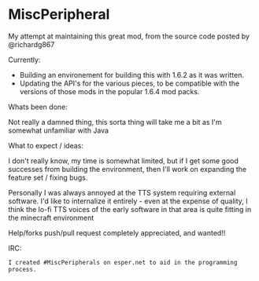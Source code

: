 MiscPeripheral
==============

My attempt at maintaining this great mod, from the source code posted by @richardg867


Currently:
  * Building an environement for building this with 1.6.2 as it was written.
  * Updating the API's for the various pieces, to be compatible with the versions of those mods in the popular
    1.6.4 mod packs.

Whats been done:

  Not really a damned thing, this sorta thing will take me a bit as I'm somewhat unfamiliar with Java
  
  
What to expect / ideas:

  I don't really know, my time is somewhat limited, but if I get some good successes from building the environment, then I'll work on expanding the feature set / fixing bugs.
  
 Personally I was always annoyed at the TTS system requiring external software.  I'd like to internalize it entirely - even at the expense of quality, I think the lo-fi TTS voices of the early software in that area is quite fitting in the minecraft environment
  
 Help/forks push/pull request completely appreciated, and wanted!!


IRC:

    I created #MiscPeripherals on esper.net to aid in the programming process.
